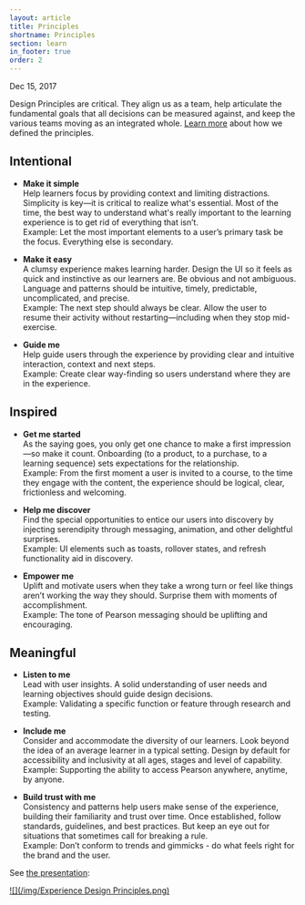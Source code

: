 ```yaml
---
layout: article
title: Principles
shortname: Principles
section: learn
in_footer: true
order: 2
---
```


Dec 15, 2017

Design Principles are critical. They align us as a team, help articulate the fundamental goals that all decisions can be measured against, and keep the various teams moving as an integrated whole. [Learn more](https://neo.pearson.com/people/USCHED2/blog/2017/12/13/17-accomplishments-experience-design-principles) about how we defined the principles.



## Intentional


- **Make it simple**  
Help learners focus by providing context and limiting distractions.
Simplicity is key—it is critical to realize what's essential. Most of the time, the best way to understand what's really important to the learning experience is to get rid of everything that isn’t.  
Example: Let the most important elements to a user’s primary task be the focus. Everything else is secondary.

- **Make it easy**  
A clumsy experience makes learning harder. Design the UI so it feels as quick and instinctive as our learners are.
Be obvious and not ambiguous. Language and patterns should be intuitive, timely, predictable, uncomplicated, and precise.  
Example: The next step should always be clear. Allow the user to resume their activity without restarting—including when they stop mid-exercise.

- **Guide me**  
Help guide users through the experience by providing clear and intuitive interaction, context and next steps.  
Example: Create clear way-finding so users understand where they are in the experience.



## Inspired
- **Get me started**  
As the saying goes, you only get one chance to make a first impression—so make it count. Onboarding (to a product, to a purchase, to a learning sequence) sets expectations
for the relationship.  
Example: From the first moment a user is invited to a course, to the time they engage with the content, the experience should be logical, clear, frictionless and welcoming.

- **Help me discover**  
Find the special opportunities to entice our users into discovery by injecting serendipity through messaging, animation, and other delightful surprises.  
Example: UI elements such as toasts, rollover states, and refresh functionality aid in discovery.

- **Empower me**  
Uplift and motivate users when they take a wrong turn or feel like things aren’t working the way they should. Surprise them with moments of accomplishment.  
Example: The tone of Pearson messaging should be uplifting and encouraging.

## Meaningful

- **Listen to me**  
Lead with user insights. A solid understanding of user needs and learning objectives should guide design decisions.  
Example: Validating a specific function or feature through research and testing.

- **Include me**  
Consider and accommodate the diversity of our learners. Look beyond the idea of an average learner in a typical setting. Design by default for accessibility and inclusivity at all ages, stages and level of capability.  
Example: Supporting the ability to access Pearson anywhere, anytime, by anyone.

- **Build trust with me**  
Consistency and patterns help users make sense of the experience, building their familiarity and trust over time. Once established, follow standards, guidelines, and best practices. But keep an eye out for situations that sometimes call for breaking a rule.  
Example: Don’t conform to trends and gimmicks - do what feels right for the brand and the user.  

See [the presentation](https://docs.google.com/presentation/d/10mxa5vTw4Uwj7hxLtkKKrtmFsE1G6JrynI-JL-lWNgc/edit#slide=id.g23ba321e10_0_500):

[![](/img/Experience Design Principles.png)](https://docs.google.com/presentation/d/10mxa5vTw4Uwj7hxLtkKKrtmFsE1G6JrynI-JL-lWNgc/edit#slide=id.g23ba321e10_0_500)
